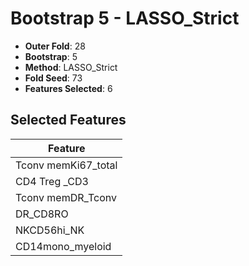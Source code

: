 # Bootstrap 5 - LASSO_Strict

- **Outer Fold**: 28
- **Bootstrap**: 5
- **Method**: LASSO_Strict
- **Fold Seed**: 73
- **Features Selected**: 6

## Selected Features

| Feature |
|---------|
| Tconv memKi67_total |
| CD4 Treg _CD3 |
| Tconv memDR_Tconv |
| DR_CD8RO |
| NKCD56hi_NK |
| CD14mono_myeloid |
